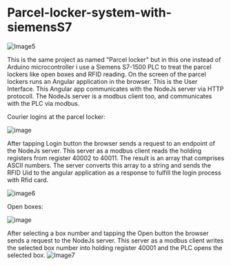 # Parcel-locker-system-with-siemensS7
![Image5](https://github.com/user-attachments/assets/044d81d7-c38f-4301-a94c-9a48e2a791cd)

This is the same project as named "Parcel locker" but in this one instead of Arduino microcontroller i use a Siemens S7-1500 PLC to treat the parcel lockers like open boxes and RFID reading.
On the screen of the parcel lockers runs an Angular application in the browser. This is the User Interface. This Angular app communicates with the NodeJs server via HTTP protocoll. The NodeJs server is a modbus client too, and communicates with the PLC via modbus.

Courier logins at the parcel locker:

![image](https://github.com/user-attachments/assets/ab4d5902-16de-493f-86d5-8f36f3d47a99)

After tapping Login button the browser sends a request to an endpoint of the NodeJs server. This server as a modbus client reads the holding registers from register 40002 to 40011. The result is an array that comprises ASCII numbers. The server converts this array to a string and sends the RFID Uid to the angular application as a response to fulfill the login process with Rfid card.

![image6](https://github.com/user-attachments/assets/5f2bfef0-4300-40ae-9164-4117678d7e42)

Open boxes:

![image](https://github.com/user-attachments/assets/4664acc8-5768-42a9-987c-40af6c9fd1ba)

After selecting a box number and tapping the Open button the browser sends a request to the NodeJs server. This server as a modbus client writes the selected box number into holding register 40001 and the PLC opens the selected box.
![Image7](https://github.com/user-attachments/assets/5faf0ee4-4297-47a9-82cf-a1a422fd1146)




